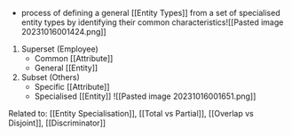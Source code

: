 - process of defining a general [[Entity Types]] from a set of specialised entity types by identifying their common characteristics![[Pasted image 20231016001424.png]]

1. Superset (Employee)
	- Common [[Attribute]]
	- General [[Entity]]
2. Subset (Others)
	- Specific [[Attribute]]
	- Specialised [[Entity]]
![[Pasted image 20231016001651.png]]

Related to:  [[Entity Specialisation]], [[Total vs Partial]], [[Overlap vs Disjoint]], [[Discriminator]]
